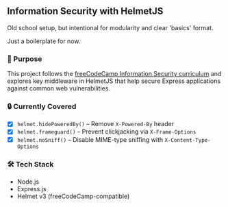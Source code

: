## Information Security with HelmetJS

Old school setup, but intentional for modularity and clear 'basics' format. 

Just a boilerplate for now.

### 📌 Purpose

This project follows the [freeCodeCamp Information Security curriculum](https://www.freecodecamp.org/learn/information-security/) and explores key middleware in HelmetJS that help secure Express applications against common web vulnerabilities.

### 🔒 Currently Covered

- [x] `helmet.hidePoweredBy()` – Remove `X-Powered-By` header
- [x] `helmet.frameguard()` – Prevent clickjacking via `X-Frame-Options`
- [x] `helmet.noSniff()` – Disable MIME-type sniffing with `X-Content-Type-Options`

### 🛠 Tech Stack

- Node.js  
- Express.js  
- Helmet v3 (freeCodeCamp-compatible)
